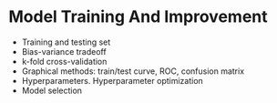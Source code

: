 # Model Training And Improvement

* Training and testing set
* Bias-variance tradeoff
* k-fold cross-validation
* Graphical methods: train/test curve, ROC, confusion matrix
* Hyperparameters. Hyperparameter optimization
* Model selection
